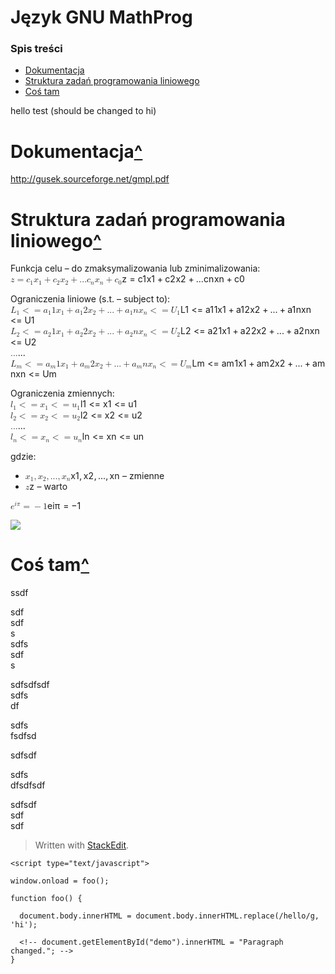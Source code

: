 <!DOCTYPE html>
<html>

<head>
  <meta charset="utf-8">
  <meta name="viewport" content="width=device-width, initial-scale=1.0">
  <title>Język GNU MathProg</title>
  <link rel="stylesheet" href="https://stackedit.io/style.css" />
  
</head>


<body class="stackedit">


  <h1>Język GNU MathProg</h1>

  <div class="stackedit__html"><h3 id="spis-treści">Spis treści</h3>
<ul>
<li><a href="#Dokumentacja">Dokumentacja</a></li>
<li><a href="#Struktura-zada%C5%84-programowania-liniowego">Struktura zadań programowania liniowego</a></li>
<li><a href="#Co%C5%9B-tam">Coś tam</a></li>
</ul>
<p>hello test (should be changed to hi)</p>
<h1 id="dokumentacja">Dokumentacja<a href="#Spis-tre%C5%9Bci">^</a></h1>
<p><a href="http://gusek.sourceforge.net/gmpl.pdf">http://gusek.sourceforge.net/gmpl.pdf</a></p>
<h1 id="struktura-zadań-programowania-liniowego">Struktura zadań programowania liniowego<a href="#Spis-tre%C5%9Bci">^</a></h1>
<p>Funkcja celu – do zmaksymalizowania lub zminimalizowania:<br>
<span class="katex--inline"><span class="katex"><span class="katex-mathml"><math><semantics><mrow><mi>z</mi><mo>=</mo><msub><mi>c</mi><mn>1</mn></msub><msub><mi>x</mi><mn>1</mn></msub><mo>+</mo><msub><mi>c</mi><mn>2</mn></msub><msub><mi>x</mi><mn>2</mn></msub><mo>+</mo><mi mathvariant="normal">.</mi><mi mathvariant="normal">.</mi><mi mathvariant="normal">.</mi><msub><mi>c</mi><mi>n</mi></msub><msub><mi>x</mi><mi>n</mi></msub><mo>+</mo><msub><mi>c</mi><mn>0</mn></msub></mrow><annotation encoding="application/x-tex">z = c_1 x_1 + c_2 x_2 + ... c_n x_n + c_0</annotation></semantics></math></span><span class="katex-html" aria-hidden="true"><span class="base"><span class="strut" style="height: 0.43056em; vertical-align: 0em;"></span><span class="mord mathdefault" style="margin-right: 0.04398em;">z</span><span class="mspace" style="margin-right: 0.277778em;"></span><span class="mrel">=</span><span class="mspace" style="margin-right: 0.277778em;"></span></span><span class="base"><span class="strut" style="height: 0.73333em; vertical-align: -0.15em;"></span><span class="mord"><span class="mord mathdefault">c</span><span class="msupsub"><span class="vlist-t vlist-t2"><span class="vlist-r"><span class="vlist" style="height: 0.301108em;"><span class="" style="top: -2.55em; margin-left: 0em; margin-right: 0.05em;"><span class="pstrut" style="height: 2.7em;"></span><span class="sizing reset-size6 size3 mtight"><span class="mord mtight">1</span></span></span></span><span class="vlist-s">​</span></span><span class="vlist-r"><span class="vlist" style="height: 0.15em;"><span class=""></span></span></span></span></span></span><span class="mord"><span class="mord mathdefault">x</span><span class="msupsub"><span class="vlist-t vlist-t2"><span class="vlist-r"><span class="vlist" style="height: 0.301108em;"><span class="" style="top: -2.55em; margin-left: 0em; margin-right: 0.05em;"><span class="pstrut" style="height: 2.7em;"></span><span class="sizing reset-size6 size3 mtight"><span class="mord mtight">1</span></span></span></span><span class="vlist-s">​</span></span><span class="vlist-r"><span class="vlist" style="height: 0.15em;"><span class=""></span></span></span></span></span></span><span class="mspace" style="margin-right: 0.222222em;"></span><span class="mbin">+</span><span class="mspace" style="margin-right: 0.222222em;"></span></span><span class="base"><span class="strut" style="height: 0.73333em; vertical-align: -0.15em;"></span><span class="mord"><span class="mord mathdefault">c</span><span class="msupsub"><span class="vlist-t vlist-t2"><span class="vlist-r"><span class="vlist" style="height: 0.301108em;"><span class="" style="top: -2.55em; margin-left: 0em; margin-right: 0.05em;"><span class="pstrut" style="height: 2.7em;"></span><span class="sizing reset-size6 size3 mtight"><span class="mord mtight">2</span></span></span></span><span class="vlist-s">​</span></span><span class="vlist-r"><span class="vlist" style="height: 0.15em;"><span class=""></span></span></span></span></span></span><span class="mord"><span class="mord mathdefault">x</span><span class="msupsub"><span class="vlist-t vlist-t2"><span class="vlist-r"><span class="vlist" style="height: 0.301108em;"><span class="" style="top: -2.55em; margin-left: 0em; margin-right: 0.05em;"><span class="pstrut" style="height: 2.7em;"></span><span class="sizing reset-size6 size3 mtight"><span class="mord mtight">2</span></span></span></span><span class="vlist-s">​</span></span><span class="vlist-r"><span class="vlist" style="height: 0.15em;"><span class=""></span></span></span></span></span></span><span class="mspace" style="margin-right: 0.222222em;"></span><span class="mbin">+</span><span class="mspace" style="margin-right: 0.222222em;"></span></span><span class="base"><span class="strut" style="height: 0.73333em; vertical-align: -0.15em;"></span><span class="mord">.</span><span class="mord">.</span><span class="mord">.</span><span class="mord"><span class="mord mathdefault">c</span><span class="msupsub"><span class="vlist-t vlist-t2"><span class="vlist-r"><span class="vlist" style="height: 0.151392em;"><span class="" style="top: -2.55em; margin-left: 0em; margin-right: 0.05em;"><span class="pstrut" style="height: 2.7em;"></span><span class="sizing reset-size6 size3 mtight"><span class="mord mathdefault mtight">n</span></span></span></span><span class="vlist-s">​</span></span><span class="vlist-r"><span class="vlist" style="height: 0.15em;"><span class=""></span></span></span></span></span></span><span class="mord"><span class="mord mathdefault">x</span><span class="msupsub"><span class="vlist-t vlist-t2"><span class="vlist-r"><span class="vlist" style="height: 0.151392em;"><span class="" style="top: -2.55em; margin-left: 0em; margin-right: 0.05em;"><span class="pstrut" style="height: 2.7em;"></span><span class="sizing reset-size6 size3 mtight"><span class="mord mathdefault mtight">n</span></span></span></span><span class="vlist-s">​</span></span><span class="vlist-r"><span class="vlist" style="height: 0.15em;"><span class=""></span></span></span></span></span></span><span class="mspace" style="margin-right: 0.222222em;"></span><span class="mbin">+</span><span class="mspace" style="margin-right: 0.222222em;"></span></span><span class="base"><span class="strut" style="height: 0.58056em; vertical-align: -0.15em;"></span><span class="mord"><span class="mord mathdefault">c</span><span class="msupsub"><span class="vlist-t vlist-t2"><span class="vlist-r"><span class="vlist" style="height: 0.301108em;"><span class="" style="top: -2.55em; margin-left: 0em; margin-right: 0.05em;"><span class="pstrut" style="height: 2.7em;"></span><span class="sizing reset-size6 size3 mtight"><span class="mord mtight">0</span></span></span></span><span class="vlist-s">​</span></span><span class="vlist-r"><span class="vlist" style="height: 0.15em;"><span class=""></span></span></span></span></span></span></span></span></span></span></p>
<p>Ograniczenia liniowe (s.t. – subject to):<br>
<span class="katex--inline"><span class="katex"><span class="katex-mathml"><math><semantics><mrow><msub><mi>L</mi><mn>1</mn></msub><mo>&lt;</mo><mo>=</mo><msub><mi>a</mi><mn>1</mn></msub><mn>1</mn><msub><mi>x</mi><mn>1</mn></msub><mo>+</mo><msub><mi>a</mi><mn>1</mn></msub><mn>2</mn><msub><mi>x</mi><mn>2</mn></msub><mo>+</mo><mi mathvariant="normal">.</mi><mi mathvariant="normal">.</mi><mi mathvariant="normal">.</mi><mo>+</mo><msub><mi>a</mi><mn>1</mn></msub><mi>n</mi><msub><mi>x</mi><mi>n</mi></msub><mo>&lt;</mo><mo>=</mo><msub><mi>U</mi><mn>1</mn></msub></mrow><annotation encoding="application/x-tex">L_1 &lt;= a_11 x_1 + a_12 x_2 + ... + a_1n x_n &lt;= U_1</annotation></semantics></math></span><span class="katex-html" aria-hidden="true"><span class="base"><span class="strut" style="height: 0.83333em; vertical-align: -0.15em;"></span><span class="mord"><span class="mord mathdefault">L</span><span class="msupsub"><span class="vlist-t vlist-t2"><span class="vlist-r"><span class="vlist" style="height: 0.301108em;"><span class="" style="top: -2.55em; margin-left: 0em; margin-right: 0.05em;"><span class="pstrut" style="height: 2.7em;"></span><span class="sizing reset-size6 size3 mtight"><span class="mord mtight">1</span></span></span></span><span class="vlist-s">​</span></span><span class="vlist-r"><span class="vlist" style="height: 0.15em;"><span class=""></span></span></span></span></span></span><span class="mspace" style="margin-right: 0.277778em;"></span><span class="mrel">&lt;</span></span><span class="base"><span class="strut" style="height: 0.36687em; vertical-align: 0em;"></span><span class="mrel">=</span><span class="mspace" style="margin-right: 0.277778em;"></span></span><span class="base"><span class="strut" style="height: 0.79444em; vertical-align: -0.15em;"></span><span class="mord"><span class="mord mathdefault">a</span><span class="msupsub"><span class="vlist-t vlist-t2"><span class="vlist-r"><span class="vlist" style="height: 0.301108em;"><span class="" style="top: -2.55em; margin-left: 0em; margin-right: 0.05em;"><span class="pstrut" style="height: 2.7em;"></span><span class="sizing reset-size6 size3 mtight"><span class="mord mtight">1</span></span></span></span><span class="vlist-s">​</span></span><span class="vlist-r"><span class="vlist" style="height: 0.15em;"><span class=""></span></span></span></span></span></span><span class="mord">1</span><span class="mord"><span class="mord mathdefault">x</span><span class="msupsub"><span class="vlist-t vlist-t2"><span class="vlist-r"><span class="vlist" style="height: 0.301108em;"><span class="" style="top: -2.55em; margin-left: 0em; margin-right: 0.05em;"><span class="pstrut" style="height: 2.7em;"></span><span class="sizing reset-size6 size3 mtight"><span class="mord mtight">1</span></span></span></span><span class="vlist-s">​</span></span><span class="vlist-r"><span class="vlist" style="height: 0.15em;"><span class=""></span></span></span></span></span></span><span class="mspace" style="margin-right: 0.222222em;"></span><span class="mbin">+</span><span class="mspace" style="margin-right: 0.222222em;"></span></span><span class="base"><span class="strut" style="height: 0.79444em; vertical-align: -0.15em;"></span><span class="mord"><span class="mord mathdefault">a</span><span class="msupsub"><span class="vlist-t vlist-t2"><span class="vlist-r"><span class="vlist" style="height: 0.301108em;"><span class="" style="top: -2.55em; margin-left: 0em; margin-right: 0.05em;"><span class="pstrut" style="height: 2.7em;"></span><span class="sizing reset-size6 size3 mtight"><span class="mord mtight">1</span></span></span></span><span class="vlist-s">​</span></span><span class="vlist-r"><span class="vlist" style="height: 0.15em;"><span class=""></span></span></span></span></span></span><span class="mord">2</span><span class="mord"><span class="mord mathdefault">x</span><span class="msupsub"><span class="vlist-t vlist-t2"><span class="vlist-r"><span class="vlist" style="height: 0.301108em;"><span class="" style="top: -2.55em; margin-left: 0em; margin-right: 0.05em;"><span class="pstrut" style="height: 2.7em;"></span><span class="sizing reset-size6 size3 mtight"><span class="mord mtight">2</span></span></span></span><span class="vlist-s">​</span></span><span class="vlist-r"><span class="vlist" style="height: 0.15em;"><span class=""></span></span></span></span></span></span><span class="mspace" style="margin-right: 0.222222em;"></span><span class="mbin">+</span><span class="mspace" style="margin-right: 0.222222em;"></span></span><span class="base"><span class="strut" style="height: 0.66666em; vertical-align: -0.08333em;"></span><span class="mord">.</span><span class="mord">.</span><span class="mord">.</span><span class="mspace" style="margin-right: 0.222222em;"></span><span class="mbin">+</span><span class="mspace" style="margin-right: 0.222222em;"></span></span><span class="base"><span class="strut" style="height: 0.6891em; vertical-align: -0.15em;"></span><span class="mord"><span class="mord mathdefault">a</span><span class="msupsub"><span class="vlist-t vlist-t2"><span class="vlist-r"><span class="vlist" style="height: 0.301108em;"><span class="" style="top: -2.55em; margin-left: 0em; margin-right: 0.05em;"><span class="pstrut" style="height: 2.7em;"></span><span class="sizing reset-size6 size3 mtight"><span class="mord mtight">1</span></span></span></span><span class="vlist-s">​</span></span><span class="vlist-r"><span class="vlist" style="height: 0.15em;"><span class=""></span></span></span></span></span></span><span class="mord mathdefault">n</span><span class="mord"><span class="mord mathdefault">x</span><span class="msupsub"><span class="vlist-t vlist-t2"><span class="vlist-r"><span class="vlist" style="height: 0.151392em;"><span class="" style="top: -2.55em; margin-left: 0em; margin-right: 0.05em;"><span class="pstrut" style="height: 2.7em;"></span><span class="sizing reset-size6 size3 mtight"><span class="mord mathdefault mtight">n</span></span></span></span><span class="vlist-s">​</span></span><span class="vlist-r"><span class="vlist" style="height: 0.15em;"><span class=""></span></span></span></span></span></span><span class="mspace" style="margin-right: 0.277778em;"></span><span class="mrel">&lt;</span></span><span class="base"><span class="strut" style="height: 0.36687em; vertical-align: 0em;"></span><span class="mrel">=</span><span class="mspace" style="margin-right: 0.277778em;"></span></span><span class="base"><span class="strut" style="height: 0.83333em; vertical-align: -0.15em;"></span><span class="mord"><span class="mord mathdefault" style="margin-right: 0.10903em;">U</span><span class="msupsub"><span class="vlist-t vlist-t2"><span class="vlist-r"><span class="vlist" style="height: 0.301108em;"><span class="" style="top: -2.55em; margin-left: -0.10903em; margin-right: 0.05em;"><span class="pstrut" style="height: 2.7em;"></span><span class="sizing reset-size6 size3 mtight"><span class="mord mtight">1</span></span></span></span><span class="vlist-s">​</span></span><span class="vlist-r"><span class="vlist" style="height: 0.15em;"><span class=""></span></span></span></span></span></span></span></span></span></span><br>
<span class="katex--inline"><span class="katex"><span class="katex-mathml"><math><semantics><mrow><msub><mi>L</mi><mn>2</mn></msub><mo>&lt;</mo><mo>=</mo><msub><mi>a</mi><mn>2</mn></msub><mn>1</mn><msub><mi>x</mi><mn>1</mn></msub><mo>+</mo><msub><mi>a</mi><mn>2</mn></msub><mn>2</mn><msub><mi>x</mi><mn>2</mn></msub><mo>+</mo><mi mathvariant="normal">.</mi><mi mathvariant="normal">.</mi><mi mathvariant="normal">.</mi><mo>+</mo><msub><mi>a</mi><mn>2</mn></msub><mi>n</mi><msub><mi>x</mi><mi>n</mi></msub><mo>&lt;</mo><mo>=</mo><msub><mi>U</mi><mn>2</mn></msub></mrow><annotation encoding="application/x-tex">L_2 &lt;= a_21 x_1 + a_22 x_2 + ... + a_2n x_n &lt;= U_2</annotation></semantics></math></span><span class="katex-html" aria-hidden="true"><span class="base"><span class="strut" style="height: 0.83333em; vertical-align: -0.15em;"></span><span class="mord"><span class="mord mathdefault">L</span><span class="msupsub"><span class="vlist-t vlist-t2"><span class="vlist-r"><span class="vlist" style="height: 0.301108em;"><span class="" style="top: -2.55em; margin-left: 0em; margin-right: 0.05em;"><span class="pstrut" style="height: 2.7em;"></span><span class="sizing reset-size6 size3 mtight"><span class="mord mtight">2</span></span></span></span><span class="vlist-s">​</span></span><span class="vlist-r"><span class="vlist" style="height: 0.15em;"><span class=""></span></span></span></span></span></span><span class="mspace" style="margin-right: 0.277778em;"></span><span class="mrel">&lt;</span></span><span class="base"><span class="strut" style="height: 0.36687em; vertical-align: 0em;"></span><span class="mrel">=</span><span class="mspace" style="margin-right: 0.277778em;"></span></span><span class="base"><span class="strut" style="height: 0.79444em; vertical-align: -0.15em;"></span><span class="mord"><span class="mord mathdefault">a</span><span class="msupsub"><span class="vlist-t vlist-t2"><span class="vlist-r"><span class="vlist" style="height: 0.301108em;"><span class="" style="top: -2.55em; margin-left: 0em; margin-right: 0.05em;"><span class="pstrut" style="height: 2.7em;"></span><span class="sizing reset-size6 size3 mtight"><span class="mord mtight">2</span></span></span></span><span class="vlist-s">​</span></span><span class="vlist-r"><span class="vlist" style="height: 0.15em;"><span class=""></span></span></span></span></span></span><span class="mord">1</span><span class="mord"><span class="mord mathdefault">x</span><span class="msupsub"><span class="vlist-t vlist-t2"><span class="vlist-r"><span class="vlist" style="height: 0.301108em;"><span class="" style="top: -2.55em; margin-left: 0em; margin-right: 0.05em;"><span class="pstrut" style="height: 2.7em;"></span><span class="sizing reset-size6 size3 mtight"><span class="mord mtight">1</span></span></span></span><span class="vlist-s">​</span></span><span class="vlist-r"><span class="vlist" style="height: 0.15em;"><span class=""></span></span></span></span></span></span><span class="mspace" style="margin-right: 0.222222em;"></span><span class="mbin">+</span><span class="mspace" style="margin-right: 0.222222em;"></span></span><span class="base"><span class="strut" style="height: 0.79444em; vertical-align: -0.15em;"></span><span class="mord"><span class="mord mathdefault">a</span><span class="msupsub"><span class="vlist-t vlist-t2"><span class="vlist-r"><span class="vlist" style="height: 0.301108em;"><span class="" style="top: -2.55em; margin-left: 0em; margin-right: 0.05em;"><span class="pstrut" style="height: 2.7em;"></span><span class="sizing reset-size6 size3 mtight"><span class="mord mtight">2</span></span></span></span><span class="vlist-s">​</span></span><span class="vlist-r"><span class="vlist" style="height: 0.15em;"><span class=""></span></span></span></span></span></span><span class="mord">2</span><span class="mord"><span class="mord mathdefault">x</span><span class="msupsub"><span class="vlist-t vlist-t2"><span class="vlist-r"><span class="vlist" style="height: 0.301108em;"><span class="" style="top: -2.55em; margin-left: 0em; margin-right: 0.05em;"><span class="pstrut" style="height: 2.7em;"></span><span class="sizing reset-size6 size3 mtight"><span class="mord mtight">2</span></span></span></span><span class="vlist-s">​</span></span><span class="vlist-r"><span class="vlist" style="height: 0.15em;"><span class=""></span></span></span></span></span></span><span class="mspace" style="margin-right: 0.222222em;"></span><span class="mbin">+</span><span class="mspace" style="margin-right: 0.222222em;"></span></span><span class="base"><span class="strut" style="height: 0.66666em; vertical-align: -0.08333em;"></span><span class="mord">.</span><span class="mord">.</span><span class="mord">.</span><span class="mspace" style="margin-right: 0.222222em;"></span><span class="mbin">+</span><span class="mspace" style="margin-right: 0.222222em;"></span></span><span class="base"><span class="strut" style="height: 0.6891em; vertical-align: -0.15em;"></span><span class="mord"><span class="mord mathdefault">a</span><span class="msupsub"><span class="vlist-t vlist-t2"><span class="vlist-r"><span class="vlist" style="height: 0.301108em;"><span class="" style="top: -2.55em; margin-left: 0em; margin-right: 0.05em;"><span class="pstrut" style="height: 2.7em;"></span><span class="sizing reset-size6 size3 mtight"><span class="mord mtight">2</span></span></span></span><span class="vlist-s">​</span></span><span class="vlist-r"><span class="vlist" style="height: 0.15em;"><span class=""></span></span></span></span></span></span><span class="mord mathdefault">n</span><span class="mord"><span class="mord mathdefault">x</span><span class="msupsub"><span class="vlist-t vlist-t2"><span class="vlist-r"><span class="vlist" style="height: 0.151392em;"><span class="" style="top: -2.55em; margin-left: 0em; margin-right: 0.05em;"><span class="pstrut" style="height: 2.7em;"></span><span class="sizing reset-size6 size3 mtight"><span class="mord mathdefault mtight">n</span></span></span></span><span class="vlist-s">​</span></span><span class="vlist-r"><span class="vlist" style="height: 0.15em;"><span class=""></span></span></span></span></span></span><span class="mspace" style="margin-right: 0.277778em;"></span><span class="mrel">&lt;</span></span><span class="base"><span class="strut" style="height: 0.36687em; vertical-align: 0em;"></span><span class="mrel">=</span><span class="mspace" style="margin-right: 0.277778em;"></span></span><span class="base"><span class="strut" style="height: 0.83333em; vertical-align: -0.15em;"></span><span class="mord"><span class="mord mathdefault" style="margin-right: 0.10903em;">U</span><span class="msupsub"><span class="vlist-t vlist-t2"><span class="vlist-r"><span class="vlist" style="height: 0.301108em;"><span class="" style="top: -2.55em; margin-left: -0.10903em; margin-right: 0.05em;"><span class="pstrut" style="height: 2.7em;"></span><span class="sizing reset-size6 size3 mtight"><span class="mord mtight">2</span></span></span></span><span class="vlist-s">​</span></span><span class="vlist-r"><span class="vlist" style="height: 0.15em;"><span class=""></span></span></span></span></span></span></span></span></span></span><br>
<span class="katex--inline"><span class="katex"><span class="katex-mathml"><math><semantics><mrow><mi mathvariant="normal">.</mi><mi mathvariant="normal">.</mi><mi mathvariant="normal">.</mi></mrow><annotation encoding="application/x-tex">...</annotation></semantics></math></span><span class="katex-html" aria-hidden="true"><span class="base"><span class="strut" style="height: 0.10556em; vertical-align: 0em;"></span><span class="mord">.</span><span class="mord">.</span><span class="mord">.</span></span></span></span></span><br>
<span class="katex--inline"><span class="katex"><span class="katex-mathml"><math><semantics><mrow><msub><mi>L</mi><mi>m</mi></msub><mo>&lt;</mo><mo>=</mo><msub><mi>a</mi><mi>m</mi></msub><mn>1</mn><msub><mi>x</mi><mn>1</mn></msub><mo>+</mo><msub><mi>a</mi><mi>m</mi></msub><mn>2</mn><msub><mi>x</mi><mn>2</mn></msub><mo>+</mo><mi mathvariant="normal">.</mi><mi mathvariant="normal">.</mi><mi mathvariant="normal">.</mi><mo>+</mo><msub><mi>a</mi><mi>m</mi></msub><mi>n</mi><msub><mi>x</mi><mi>n</mi></msub><mo>&lt;</mo><mo>=</mo><msub><mi>U</mi><mi>m</mi></msub></mrow><annotation encoding="application/x-tex">L_m &lt;= a_m1 x_1 + a_m2 x_2 + ... + a_mn x_n &lt;= U_m</annotation></semantics></math></span><span class="katex-html" aria-hidden="true"><span class="base"><span class="strut" style="height: 0.83333em; vertical-align: -0.15em;"></span><span class="mord"><span class="mord mathdefault">L</span><span class="msupsub"><span class="vlist-t vlist-t2"><span class="vlist-r"><span class="vlist" style="height: 0.151392em;"><span class="" style="top: -2.55em; margin-left: 0em; margin-right: 0.05em;"><span class="pstrut" style="height: 2.7em;"></span><span class="sizing reset-size6 size3 mtight"><span class="mord mathdefault mtight">m</span></span></span></span><span class="vlist-s">​</span></span><span class="vlist-r"><span class="vlist" style="height: 0.15em;"><span class=""></span></span></span></span></span></span><span class="mspace" style="margin-right: 0.277778em;"></span><span class="mrel">&lt;</span></span><span class="base"><span class="strut" style="height: 0.36687em; vertical-align: 0em;"></span><span class="mrel">=</span><span class="mspace" style="margin-right: 0.277778em;"></span></span><span class="base"><span class="strut" style="height: 0.79444em; vertical-align: -0.15em;"></span><span class="mord"><span class="mord mathdefault">a</span><span class="msupsub"><span class="vlist-t vlist-t2"><span class="vlist-r"><span class="vlist" style="height: 0.151392em;"><span class="" style="top: -2.55em; margin-left: 0em; margin-right: 0.05em;"><span class="pstrut" style="height: 2.7em;"></span><span class="sizing reset-size6 size3 mtight"><span class="mord mathdefault mtight">m</span></span></span></span><span class="vlist-s">​</span></span><span class="vlist-r"><span class="vlist" style="height: 0.15em;"><span class=""></span></span></span></span></span></span><span class="mord">1</span><span class="mord"><span class="mord mathdefault">x</span><span class="msupsub"><span class="vlist-t vlist-t2"><span class="vlist-r"><span class="vlist" style="height: 0.301108em;"><span class="" style="top: -2.55em; margin-left: 0em; margin-right: 0.05em;"><span class="pstrut" style="height: 2.7em;"></span><span class="sizing reset-size6 size3 mtight"><span class="mord mtight">1</span></span></span></span><span class="vlist-s">​</span></span><span class="vlist-r"><span class="vlist" style="height: 0.15em;"><span class=""></span></span></span></span></span></span><span class="mspace" style="margin-right: 0.222222em;"></span><span class="mbin">+</span><span class="mspace" style="margin-right: 0.222222em;"></span></span><span class="base"><span class="strut" style="height: 0.79444em; vertical-align: -0.15em;"></span><span class="mord"><span class="mord mathdefault">a</span><span class="msupsub"><span class="vlist-t vlist-t2"><span class="vlist-r"><span class="vlist" style="height: 0.151392em;"><span class="" style="top: -2.55em; margin-left: 0em; margin-right: 0.05em;"><span class="pstrut" style="height: 2.7em;"></span><span class="sizing reset-size6 size3 mtight"><span class="mord mathdefault mtight">m</span></span></span></span><span class="vlist-s">​</span></span><span class="vlist-r"><span class="vlist" style="height: 0.15em;"><span class=""></span></span></span></span></span></span><span class="mord">2</span><span class="mord"><span class="mord mathdefault">x</span><span class="msupsub"><span class="vlist-t vlist-t2"><span class="vlist-r"><span class="vlist" style="height: 0.301108em;"><span class="" style="top: -2.55em; margin-left: 0em; margin-right: 0.05em;"><span class="pstrut" style="height: 2.7em;"></span><span class="sizing reset-size6 size3 mtight"><span class="mord mtight">2</span></span></span></span><span class="vlist-s">​</span></span><span class="vlist-r"><span class="vlist" style="height: 0.15em;"><span class=""></span></span></span></span></span></span><span class="mspace" style="margin-right: 0.222222em;"></span><span class="mbin">+</span><span class="mspace" style="margin-right: 0.222222em;"></span></span><span class="base"><span class="strut" style="height: 0.66666em; vertical-align: -0.08333em;"></span><span class="mord">.</span><span class="mord">.</span><span class="mord">.</span><span class="mspace" style="margin-right: 0.222222em;"></span><span class="mbin">+</span><span class="mspace" style="margin-right: 0.222222em;"></span></span><span class="base"><span class="strut" style="height: 0.6891em; vertical-align: -0.15em;"></span><span class="mord"><span class="mord mathdefault">a</span><span class="msupsub"><span class="vlist-t vlist-t2"><span class="vlist-r"><span class="vlist" style="height: 0.151392em;"><span class="" style="top: -2.55em; margin-left: 0em; margin-right: 0.05em;"><span class="pstrut" style="height: 2.7em;"></span><span class="sizing reset-size6 size3 mtight"><span class="mord mathdefault mtight">m</span></span></span></span><span class="vlist-s">​</span></span><span class="vlist-r"><span class="vlist" style="height: 0.15em;"><span class=""></span></span></span></span></span></span><span class="mord mathdefault">n</span><span class="mord"><span class="mord mathdefault">x</span><span class="msupsub"><span class="vlist-t vlist-t2"><span class="vlist-r"><span class="vlist" style="height: 0.151392em;"><span class="" style="top: -2.55em; margin-left: 0em; margin-right: 0.05em;"><span class="pstrut" style="height: 2.7em;"></span><span class="sizing reset-size6 size3 mtight"><span class="mord mathdefault mtight">n</span></span></span></span><span class="vlist-s">​</span></span><span class="vlist-r"><span class="vlist" style="height: 0.15em;"><span class=""></span></span></span></span></span></span><span class="mspace" style="margin-right: 0.277778em;"></span><span class="mrel">&lt;</span></span><span class="base"><span class="strut" style="height: 0.36687em; vertical-align: 0em;"></span><span class="mrel">=</span><span class="mspace" style="margin-right: 0.277778em;"></span></span><span class="base"><span class="strut" style="height: 0.83333em; vertical-align: -0.15em;"></span><span class="mord"><span class="mord mathdefault" style="margin-right: 0.10903em;">U</span><span class="msupsub"><span class="vlist-t vlist-t2"><span class="vlist-r"><span class="vlist" style="height: 0.151392em;"><span class="" style="top: -2.55em; margin-left: -0.10903em; margin-right: 0.05em;"><span class="pstrut" style="height: 2.7em;"></span><span class="sizing reset-size6 size3 mtight"><span class="mord mathdefault mtight">m</span></span></span></span><span class="vlist-s">​</span></span><span class="vlist-r"><span class="vlist" style="height: 0.15em;"><span class=""></span></span></span></span></span></span></span></span></span></span></p>
<p>Ograniczenia zmiennych:<br>
<span class="katex--inline"><span class="katex"><span class="katex-mathml"><math><semantics><mrow><msub><mi>l</mi><mn>1</mn></msub><mo>&lt;</mo><mo>=</mo><msub><mi>x</mi><mn>1</mn></msub><mo>&lt;</mo><mo>=</mo><msub><mi>u</mi><mn>1</mn></msub></mrow><annotation encoding="application/x-tex">l_1 &lt;= x_1 &lt;= u_1</annotation></semantics></math></span><span class="katex-html" aria-hidden="true"><span class="base"><span class="strut" style="height: 0.84444em; vertical-align: -0.15em;"></span><span class="mord"><span class="mord mathdefault" style="margin-right: 0.01968em;">l</span><span class="msupsub"><span class="vlist-t vlist-t2"><span class="vlist-r"><span class="vlist" style="height: 0.301108em;"><span class="" style="top: -2.55em; margin-left: -0.01968em; margin-right: 0.05em;"><span class="pstrut" style="height: 2.7em;"></span><span class="sizing reset-size6 size3 mtight"><span class="mord mtight">1</span></span></span></span><span class="vlist-s">​</span></span><span class="vlist-r"><span class="vlist" style="height: 0.15em;"><span class=""></span></span></span></span></span></span><span class="mspace" style="margin-right: 0.277778em;"></span><span class="mrel">&lt;</span></span><span class="base"><span class="strut" style="height: 0.36687em; vertical-align: 0em;"></span><span class="mrel">=</span><span class="mspace" style="margin-right: 0.277778em;"></span></span><span class="base"><span class="strut" style="height: 0.6891em; vertical-align: -0.15em;"></span><span class="mord"><span class="mord mathdefault">x</span><span class="msupsub"><span class="vlist-t vlist-t2"><span class="vlist-r"><span class="vlist" style="height: 0.301108em;"><span class="" style="top: -2.55em; margin-left: 0em; margin-right: 0.05em;"><span class="pstrut" style="height: 2.7em;"></span><span class="sizing reset-size6 size3 mtight"><span class="mord mtight">1</span></span></span></span><span class="vlist-s">​</span></span><span class="vlist-r"><span class="vlist" style="height: 0.15em;"><span class=""></span></span></span></span></span></span><span class="mspace" style="margin-right: 0.277778em;"></span><span class="mrel">&lt;</span></span><span class="base"><span class="strut" style="height: 0.36687em; vertical-align: 0em;"></span><span class="mrel">=</span><span class="mspace" style="margin-right: 0.277778em;"></span></span><span class="base"><span class="strut" style="height: 0.58056em; vertical-align: -0.15em;"></span><span class="mord"><span class="mord mathdefault">u</span><span class="msupsub"><span class="vlist-t vlist-t2"><span class="vlist-r"><span class="vlist" style="height: 0.301108em;"><span class="" style="top: -2.55em; margin-left: 0em; margin-right: 0.05em;"><span class="pstrut" style="height: 2.7em;"></span><span class="sizing reset-size6 size3 mtight"><span class="mord mtight">1</span></span></span></span><span class="vlist-s">​</span></span><span class="vlist-r"><span class="vlist" style="height: 0.15em;"><span class=""></span></span></span></span></span></span></span></span></span></span><br>
<span class="katex--inline"><span class="katex"><span class="katex-mathml"><math><semantics><mrow><msub><mi>l</mi><mn>2</mn></msub><mo>&lt;</mo><mo>=</mo><msub><mi>x</mi><mn>2</mn></msub><mo>&lt;</mo><mo>=</mo><msub><mi>u</mi><mn>2</mn></msub></mrow><annotation encoding="application/x-tex">l_2 &lt;= x_2 &lt;= u_2</annotation></semantics></math></span><span class="katex-html" aria-hidden="true"><span class="base"><span class="strut" style="height: 0.84444em; vertical-align: -0.15em;"></span><span class="mord"><span class="mord mathdefault" style="margin-right: 0.01968em;">l</span><span class="msupsub"><span class="vlist-t vlist-t2"><span class="vlist-r"><span class="vlist" style="height: 0.301108em;"><span class="" style="top: -2.55em; margin-left: -0.01968em; margin-right: 0.05em;"><span class="pstrut" style="height: 2.7em;"></span><span class="sizing reset-size6 size3 mtight"><span class="mord mtight">2</span></span></span></span><span class="vlist-s">​</span></span><span class="vlist-r"><span class="vlist" style="height: 0.15em;"><span class=""></span></span></span></span></span></span><span class="mspace" style="margin-right: 0.277778em;"></span><span class="mrel">&lt;</span></span><span class="base"><span class="strut" style="height: 0.36687em; vertical-align: 0em;"></span><span class="mrel">=</span><span class="mspace" style="margin-right: 0.277778em;"></span></span><span class="base"><span class="strut" style="height: 0.6891em; vertical-align: -0.15em;"></span><span class="mord"><span class="mord mathdefault">x</span><span class="msupsub"><span class="vlist-t vlist-t2"><span class="vlist-r"><span class="vlist" style="height: 0.301108em;"><span class="" style="top: -2.55em; margin-left: 0em; margin-right: 0.05em;"><span class="pstrut" style="height: 2.7em;"></span><span class="sizing reset-size6 size3 mtight"><span class="mord mtight">2</span></span></span></span><span class="vlist-s">​</span></span><span class="vlist-r"><span class="vlist" style="height: 0.15em;"><span class=""></span></span></span></span></span></span><span class="mspace" style="margin-right: 0.277778em;"></span><span class="mrel">&lt;</span></span><span class="base"><span class="strut" style="height: 0.36687em; vertical-align: 0em;"></span><span class="mrel">=</span><span class="mspace" style="margin-right: 0.277778em;"></span></span><span class="base"><span class="strut" style="height: 0.58056em; vertical-align: -0.15em;"></span><span class="mord"><span class="mord mathdefault">u</span><span class="msupsub"><span class="vlist-t vlist-t2"><span class="vlist-r"><span class="vlist" style="height: 0.301108em;"><span class="" style="top: -2.55em; margin-left: 0em; margin-right: 0.05em;"><span class="pstrut" style="height: 2.7em;"></span><span class="sizing reset-size6 size3 mtight"><span class="mord mtight">2</span></span></span></span><span class="vlist-s">​</span></span><span class="vlist-r"><span class="vlist" style="height: 0.15em;"><span class=""></span></span></span></span></span></span></span></span></span></span><br>
<span class="katex--inline"><span class="katex"><span class="katex-mathml"><math><semantics><mrow><mi mathvariant="normal">.</mi><mi mathvariant="normal">.</mi><mi mathvariant="normal">.</mi></mrow><annotation encoding="application/x-tex">...</annotation></semantics></math></span><span class="katex-html" aria-hidden="true"><span class="base"><span class="strut" style="height: 0.10556em; vertical-align: 0em;"></span><span class="mord">.</span><span class="mord">.</span><span class="mord">.</span></span></span></span></span><br>
<span class="katex--inline"><span class="katex"><span class="katex-mathml"><math><semantics><mrow><msub><mi>l</mi><mi>n</mi></msub><mo>&lt;</mo><mo>=</mo><msub><mi>x</mi><mi>n</mi></msub><mo>&lt;</mo><mo>=</mo><msub><mi>u</mi><mi>n</mi></msub></mrow><annotation encoding="application/x-tex">l_n &lt;= x_n &lt;= u_n</annotation></semantics></math></span><span class="katex-html" aria-hidden="true"><span class="base"><span class="strut" style="height: 0.84444em; vertical-align: -0.15em;"></span><span class="mord"><span class="mord mathdefault" style="margin-right: 0.01968em;">l</span><span class="msupsub"><span class="vlist-t vlist-t2"><span class="vlist-r"><span class="vlist" style="height: 0.151392em;"><span class="" style="top: -2.55em; margin-left: -0.01968em; margin-right: 0.05em;"><span class="pstrut" style="height: 2.7em;"></span><span class="sizing reset-size6 size3 mtight"><span class="mord mathdefault mtight">n</span></span></span></span><span class="vlist-s">​</span></span><span class="vlist-r"><span class="vlist" style="height: 0.15em;"><span class=""></span></span></span></span></span></span><span class="mspace" style="margin-right: 0.277778em;"></span><span class="mrel">&lt;</span></span><span class="base"><span class="strut" style="height: 0.36687em; vertical-align: 0em;"></span><span class="mrel">=</span><span class="mspace" style="margin-right: 0.277778em;"></span></span><span class="base"><span class="strut" style="height: 0.6891em; vertical-align: -0.15em;"></span><span class="mord"><span class="mord mathdefault">x</span><span class="msupsub"><span class="vlist-t vlist-t2"><span class="vlist-r"><span class="vlist" style="height: 0.151392em;"><span class="" style="top: -2.55em; margin-left: 0em; margin-right: 0.05em;"><span class="pstrut" style="height: 2.7em;"></span><span class="sizing reset-size6 size3 mtight"><span class="mord mathdefault mtight">n</span></span></span></span><span class="vlist-s">​</span></span><span class="vlist-r"><span class="vlist" style="height: 0.15em;"><span class=""></span></span></span></span></span></span><span class="mspace" style="margin-right: 0.277778em;"></span><span class="mrel">&lt;</span></span><span class="base"><span class="strut" style="height: 0.36687em; vertical-align: 0em;"></span><span class="mrel">=</span><span class="mspace" style="margin-right: 0.277778em;"></span></span><span class="base"><span class="strut" style="height: 0.58056em; vertical-align: -0.15em;"></span><span class="mord"><span class="mord mathdefault">u</span><span class="msupsub"><span class="vlist-t vlist-t2"><span class="vlist-r"><span class="vlist" style="height: 0.151392em;"><span class="" style="top: -2.55em; margin-left: 0em; margin-right: 0.05em;"><span class="pstrut" style="height: 2.7em;"></span><span class="sizing reset-size6 size3 mtight"><span class="mord mathdefault mtight">n</span></span></span></span><span class="vlist-s">​</span></span><span class="vlist-r"><span class="vlist" style="height: 0.15em;"><span class=""></span></span></span></span></span></span></span></span></span></span></p>
<p>gdzie:</p>
<ul>
<li><span class="katex--inline"><span class="katex"><span class="katex-mathml"><math><semantics><mrow><msub><mi>x</mi><mn>1</mn></msub><mo separator="true">,</mo><msub><mi>x</mi><mn>2</mn></msub><mo separator="true">,</mo><mi mathvariant="normal">.</mi><mi mathvariant="normal">.</mi><mi mathvariant="normal">.</mi><mo separator="true">,</mo><msub><mi>x</mi><mi>n</mi></msub></mrow><annotation encoding="application/x-tex">x_1, x_2, ..., x_n</annotation></semantics></math></span><span class="katex-html" aria-hidden="true"><span class="base"><span class="strut" style="height: 0.625em; vertical-align: -0.19444em;"></span><span class="mord"><span class="mord mathdefault">x</span><span class="msupsub"><span class="vlist-t vlist-t2"><span class="vlist-r"><span class="vlist" style="height: 0.301108em;"><span class="" style="top: -2.55em; margin-left: 0em; margin-right: 0.05em;"><span class="pstrut" style="height: 2.7em;"></span><span class="sizing reset-size6 size3 mtight"><span class="mord mtight">1</span></span></span></span><span class="vlist-s">​</span></span><span class="vlist-r"><span class="vlist" style="height: 0.15em;"><span class=""></span></span></span></span></span></span><span class="mpunct">,</span><span class="mspace" style="margin-right: 0.166667em;"></span><span class="mord"><span class="mord mathdefault">x</span><span class="msupsub"><span class="vlist-t vlist-t2"><span class="vlist-r"><span class="vlist" style="height: 0.301108em;"><span class="" style="top: -2.55em; margin-left: 0em; margin-right: 0.05em;"><span class="pstrut" style="height: 2.7em;"></span><span class="sizing reset-size6 size3 mtight"><span class="mord mtight">2</span></span></span></span><span class="vlist-s">​</span></span><span class="vlist-r"><span class="vlist" style="height: 0.15em;"><span class=""></span></span></span></span></span></span><span class="mpunct">,</span><span class="mspace" style="margin-right: 0.166667em;"></span><span class="mord">.</span><span class="mord">.</span><span class="mord">.</span><span class="mpunct">,</span><span class="mspace" style="margin-right: 0.166667em;"></span><span class="mord"><span class="mord mathdefault">x</span><span class="msupsub"><span class="vlist-t vlist-t2"><span class="vlist-r"><span class="vlist" style="height: 0.151392em;"><span class="" style="top: -2.55em; margin-left: 0em; margin-right: 0.05em;"><span class="pstrut" style="height: 2.7em;"></span><span class="sizing reset-size6 size3 mtight"><span class="mord mathdefault mtight">n</span></span></span></span><span class="vlist-s">​</span></span><span class="vlist-r"><span class="vlist" style="height: 0.15em;"><span class=""></span></span></span></span></span></span></span></span></span></span> – zmienne</li>
<li><span class="katex--inline"><span class="katex"><span class="katex-mathml"><math><semantics><mrow><mi>z</mi></mrow><annotation encoding="application/x-tex">z</annotation></semantics></math></span><span class="katex-html" aria-hidden="true"><span class="base"><span class="strut" style="height: 0.43056em; vertical-align: 0em;"></span><span class="mord mathdefault" style="margin-right: 0.04398em;">z</span></span></span></span></span> – warto</li>
</ul>
<p><span class="katex--inline"><span class="katex"><span class="katex-mathml"><math><semantics><mrow><msup><mi>e</mi><mrow><mi>i</mi><mi>π</mi></mrow></msup><mo>=</mo><mo>−</mo><mn>1</mn></mrow><annotation encoding="application/x-tex">e^{i \pi} = -1</annotation></semantics></math></span><span class="katex-html" aria-hidden="true"><span class="base"><span class="strut" style="height: 0.824664em; vertical-align: 0em;"></span><span class="mord"><span class="mord mathdefault">e</span><span class="msupsub"><span class="vlist-t"><span class="vlist-r"><span class="vlist" style="height: 0.824664em;"><span class="" style="top: -3.063em; margin-right: 0.05em;"><span class="pstrut" style="height: 2.7em;"></span><span class="sizing reset-size6 size3 mtight"><span class="mord mtight"><span class="mord mathdefault mtight">i</span><span class="mord mathdefault mtight" style="margin-right: 0.03588em;">π</span></span></span></span></span></span></span></span></span><span class="mspace" style="margin-right: 0.277778em;"></span><span class="mrel">=</span><span class="mspace" style="margin-right: 0.277778em;"></span></span><span class="base"><span class="strut" style="height: 0.72777em; vertical-align: -0.08333em;"></span><span class="mord">−</span><span class="mord">1</span></span></span></span></span></p>
<img src="https://render.githubusercontent.com/render/math?math=e^{i \pi} = -1">
<h1 id="coś-tam">Coś tam<a href="#Spis-tre%C5%9Bci">^</a></h1>
<p>ssdf</p>
<p>sdf<br>
sdf<br>
s<br>
sdfs<br>
sdf<br>
s</p>
<p>sdfsdfsdf<br>
sdfs<br>
df</p>
<p>sdfs<br>
fsdfsd</p>
<p>sdfsdf</p>
<p>sdfs<br>
dfsdfsdf</p>
<p>sdfsdf<br>
sdf<br>
sdf</p>
<blockquote>
<p>Written with <a href="https://stackedit.io/">StackEdit</a>.</p>
</blockquote>
</div>

	<script type="text/javascript">
	
	window.onload = foo();
	
	function foo() {
	  
	  document.body.innerHTML = document.body.innerHTML.replace(/hello/g, 'hi');

	  <!-- document.getElementById("demo").innerHTML = "Paragraph changed."; -->
	}
  </script>

</body>

</html>
